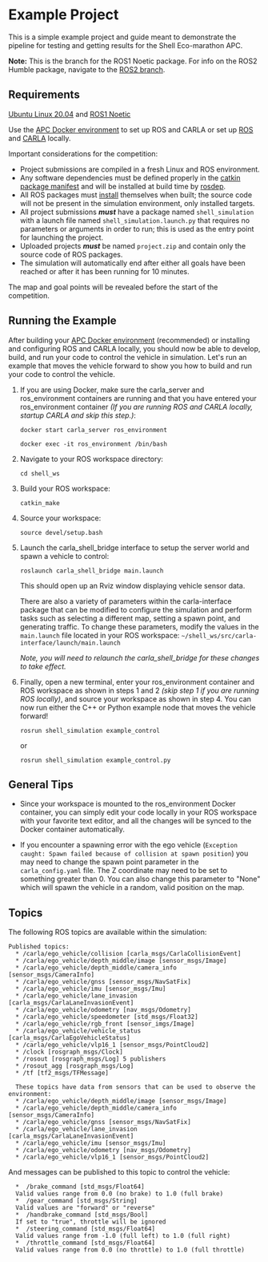 # Example Project

This is a simple example project and guide meant to demonstrate the pipeline for testing and getting results for the Shell Eco-marathon APC.

**Note:** This is the branch for the ROS1 Noetic package. For info on the ROS2 Humble package, navigate to the [ROS2 branch](https://github.com/swri-robotics/sem-apc-example-project/tree/ros2).

## Requirements

[Ubuntu Linux 20.04](https://releases.ubuntu.com/20.04.6/?_gl=1*19ip6hm*_gcl_au*MTE4NTIyOTI0MS4xNzA3MTMxMDQx&_ga=2.54194216.1653550288.1740769332-1322449747.1740769332) and [ROS1 Noetic](https://wiki.ros.org/noetic)

Use the [APC Docker environment](https://github.com/swri-robotics/sem-apc-student-docker-environment) to set up ROS and CARLA or set up [ROS](https://wiki.ros.org/noetic/Installation/Ubuntu) and [CARLA](https://carla.readthedocs.io/en/0.9.15/start_quickstart/) locally.

Important considerations for the competition:
* Project submissions are compiled in a fresh Linux and ROS environment.
* Any software dependencies must be defined properly in the [catkin package manifest](http://wiki.ros.org/catkin/package.xml) and will be installed at build time by [rosdep](http://wiki.ros.org/rosdep).
* All ROS packages must [install](http://wiki.ros.org/catkin/CMakeLists.txt#Optional_Step:_Specifying_Installable_Targets) themselves when built; the source code will not be present in the simulation environment, only installed targets.
* All project submissions ***must*** have a package named `shell_simulation` with a launch file named `shell_simulation.launch.py` that requires no parameters or arguments in order to run; this is used as the entry point for launching the project.
* Uploaded projects ***must*** be named `project.zip` and contain only the source code of ROS packages.
* The simulation will automatically end after either all goals have been reached or after it has been running for 10 minutes.

The map and goal points will be revealed before the start of the competition.

## Running the Example

After building your [APC Docker environment](https://github.com/swri-robotics/sem-apc-student-docker-environment) (recommended) or installing and configuring ROS and CARLA locally, you should now be able to develop, build, and run your code to control the vehicle in simulation. Let's run an example that moves the vehicle forward to show you how to build and run your code to control the vehicle.

1. If you are using Docker, make sure the carla_server and ros_environment containers are running and that you have entered your ros_environment container *(If you are running ROS and CARLA locally, startup CARLA and skip this step.)*:

    `docker start carla_server ros_environment`

    `docker exec -it ros_environment /bin/bash`

2. Navigate to your ROS workspace directory:

    `cd shell_ws`

3. Build your ROS workspace:

    `catkin_make`

4. Source your workspace:

    `source devel/setup.bash`

5. Launch the carla_shell_bridge interface to setup the server world and spawn a vehicle to control:

    `roslaunch carla_shell_bridge main.launch`

    This should open up an Rviz window displaying vehicle sensor data.

    There are also a variety of parameters within the carla-interface package that can be modified to configure the simulation and perform tasks such as selecting a different map, setting a spawn point, and generating traffic. To change these parameters, modify the values in the `main.launch` file located in your ROS workspace: `~/shell_ws/src/carla-interface/launch/main.launch`

    *Note, you will need to relaunch the carla_shell_bridge for these changes to take effect.*

6. Finally, open a new terminal, enter your ros_environment container and ROS workspace as shown in steps 1 and 2 *(skip step 1 if you are running ROS locally)*, and source your workspace as shown in step 4. You can now run either the C++ or Python example node that moves the vehicle forward!
    
    `rosrun shell_simulation example_control`
    
    or

    `rosrun shell_simulation example_control.py`

## General Tips
- Since your workspace is mounted to the ros_environment Docker container, you can simply edit your code locally in your ROS workspace with your favorite text editor, and all the changes will be synced to the Docker container automatically.

- If you encounter a spawning error with the ego vehicle (`Exception caught: Spawn failed because of collision at spawn position`) you may need to change the spawn point parameter in the `carla_config.yaml` file. The Z coordinate may need to be set to something greater than 0. You can also change this parameter to "None" which will spawn the vehicle in a random, valid position on the map.

## Topics

The following ROS topics are available within the simulation:

```
Published topics:
  * /carla/ego_vehicle/collision [carla_msgs/CarlaCollisionEvent]
  * /carla/ego_vehicle/depth_middle/image [sensor_msgs/Image]
  * /carla/ego_vehicle/depth_middle/camera_info [sensor_msgs/CameraInfo]
  * /carla/ego_vehicle/gnss [sensor_msgs/NavSatFix]
  * /carla/ego_vehicle/imu [sensor_msgs/Imu]
  * /carla/ego_vehicle/lane_invasion [carla_msgs/CarlaLaneInvasionEvent]
  * /carla/ego_vehicle/odometry [nav_msgs/Odometry]
  * /carla/ego_vehicle/speedometer [std_msgs/Float32]
  * /carla/ego_vehicle/rgb_front [sensor_imgs/Image]
  * /carla/ego_vehicle/vehicle_status [carla_msgs/CarlaEgoVehicleStatus]
  * /carla/ego_vehicle/vlp16_1 [sensor_msgs/PointCloud2]
  * /clock [rosgraph_msgs/Clock]
  * /rosout [rosgraph_msgs/Log] 5 publishers
  * /rosout_agg [rosgraph_msgs/Log]
  * /tf [tf2_msgs/TFMessage]

  These topics have data from sensors that can be used to observe the environment:
  * /carla/ego_vehicle/depth_middle/image [sensor_msgs/Image]
  * /carla/ego_vehicle/depth_middle/camera_info [sensor_msgs/CameraInfo]
  * /carla/ego_vehicle/gnss [sensor_msgs/NavSatFix]
  * /carla/ego_vehicle/lane_invasion [carla_msgs/CarlaLaneInvasionEvent]
  * /carla/ego_vehicle/imu [sensor_msgs/Imu]
  * /carla/ego_vehicle/odometry [nav_msgs/Odometry]
  * /carla/ego_vehicle/vlp16_1 [sensor_msgs/PointCloud2]
```

And messages can be published to this topic to control the vehicle:

```
  *  /brake_command [std_msgs/Float64]
  Valid values range from 0.0 (no brake) to 1.0 (full brake)
  *  /gear_command [std_msgs/String]
  Valid values are "forward" or "reverse"
  *  /handbrake_command [std_msgs/Bool]
  If set to "true", throttle will be ignored
  *  /steering_command [std_msgs/Float64]
  Valid values range from -1.0 (full left) to 1.0 (full right)
  *  /throttle_command [std_msgs/Float64]
  Valid values range from 0.0 (no throttle) to 1.0 (full throttle)
```
